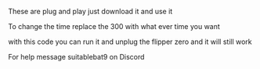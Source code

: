 These are plug and play just download it and use it

To change the time replace the 300 with what ever time you want

with this code you can run it and unplug the flipper zero and it will still work

For help message suitablebat9 on Discord
